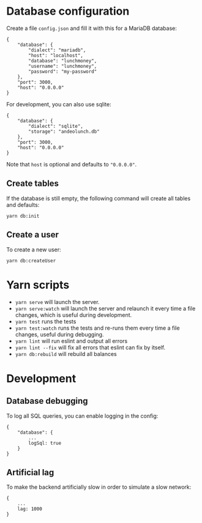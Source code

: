 
# Database configuration

Create a file `config.json` and fill it with this for a MariaDB database:

    {
        "database": {
            "dialect": "mariadb",
            "host": "localhost",
            "database": "lunchmoney",
            "username": "lunchmoney",
            "password": "my-password"
        },
        "port": 3000,
        "host": "0.0.0.0"
    }

For development, you can also use sqlite:

    {
        "database": {
            "dialect": "sqlite",
            "storage": "andeolunch.db"
        },
        "port": 3000,
        "host": "0.0.0.0"
    }

Note that `host` is optional and defaults to `"0.0.0.0"`.

## Create tables

If the database is still empty, the following command will create all tables and defaults:

    yarn db:init

## Create a user

To create a new user:

    yarn db:createUser

# Yarn scripts

- `yarn serve` will launch the server.
- `yarn serve:watch` will launch the server and relaunch it every time a file
  changes, which is useful during development.
- `yarn test` runs the tests 
- `yarn test:watch` runs the tests and re-runs them every time a file changes,
  useful during debugging.
- `yarn lint` will run eslint and output all errors
- `yarn lint --fix` will fix all errors that eslint can fix by itself.
- `yarn db:rebuild` will rebuild all balances

# Development

## Database debugging

To log all SQL queries, you can enable logging in the config:

    {
        "database": {
            ...
            logSql: true
        }
    }

## Artificial lag

To make the backend artificially slow in order to simulate a slow network:

    {
        ...
        lag: 1000
    }
